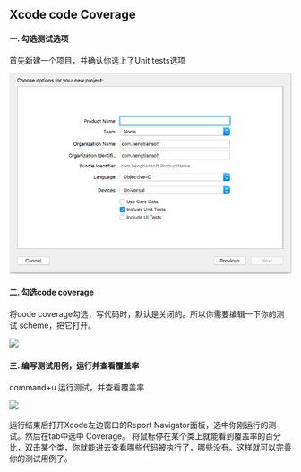 ## Xcode code Coverage

#### 一. 勾选测试选项

首先新建一个项目，并确认你选上了Unit tests选项

![](https://github.com/Ethan-Wan/EWChartView/raw/master/CodeCoverage/UnitTests.png)

#### 二. 勾选code coverage

将code coverage勾选，写代码时，默认是关闭的。所以你需要编辑一下你的测试 scheme，把它打开。

![](http://coding.hengtiansoft.com/mobilecoe/ios-standardization-doc/raw/master/images/CodeCoverage/TestCodeCoverage.png)

#### 三. 编写测试用例，运行并查看覆盖率

command+u 运行测试，并查看覆盖率

![](http://coding.hengtiansoft.com/mobilecoe/ios-standardization-doc/raw/master/images/CodeCoverage/CoverageResult.png)

运行结束后打开Xcode左边窗口的Report Navigator面板，选中你刚运行的测试。然后在tab中选中 Coverage。
将鼠标停在某个类上就能看到覆盖率的百分比，双击某个类，你就能进去查看哪些代码被执行了，哪些没有。这样就可以完善
你的测试用例了。
